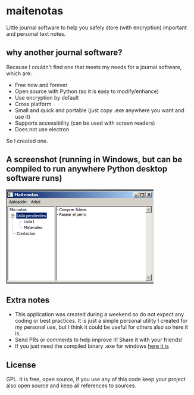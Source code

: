 # maitenotas
Little journal software to help you safely store (with encryption) important and personal text notes.

## why another journal software?
Because I couldn't find one that meets my needs for a journal software, which are:
- Free now and forever
- Open source with Python (so it is easy to modify/enhance)
- Use encryption by default
- Cross platform
- Small and quick and portable (just copy .exe anywhere you want and use it)
- Supports accessibility (can be used with screen readers)
- Does not use electron

So I created one.

## A screenshot (running in Windows, but can be compiled to run anywhere Python desktop software runs)
![screenshot](maitenotas_screeshot.png "Screenshot")

## Extra notes
- This application was created during a weekend so do not expect any coding or best practices. It is just a simple personal utility I created for my personal use, but I think it could be useful for others also so here it is.
- Send PRs or comments to help improve it! Share it with your friends!
- If you just need the compiled binary .exe for windows [here it is](https://file.io/0iJbYAmF3QU0) 

## License
GPL. It is free, open source, if you use any of this code keep your project also open source and keep all references to sources.
